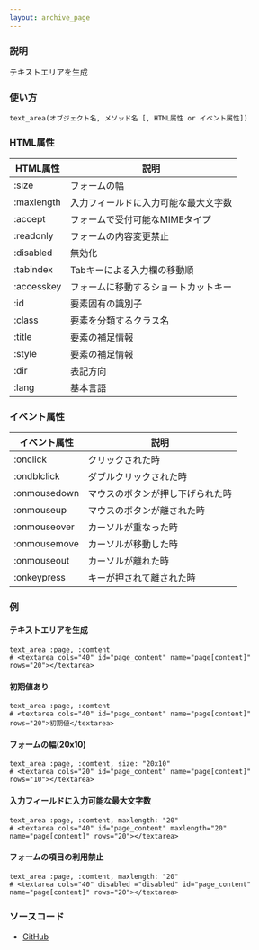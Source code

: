 ```yaml
---
layout: archive_page
---
```

### 説明
テキストエリアを生成

### 使い方
    text_area(オブジェクト名, メソッド名 [, HTML属性 or イベント属性])

### HTML属性

HTML属性   | 説明
---------- | ------------------
:size      | フォームの幅
:maxlength | 入力フィールドに入力可能な最大文字数
:accept    | フォームで受付可能なMIMEタイプ
:readonly  | フォームの内容変更禁止
:disabled  | 無効化
:tabindex  | Tabキーによる入力欄の移動順
:accesskey | フォームに移動するショートカットキー
:id        | 要素固有の識別子
:class     | 要素を分類するクラス名
:title     | 要素の補足情報
:style     | 要素の補足情報
:dir       | 表記方向
:lang      | 基本言語

### イベント属性

イベント属性     | 説明
-------------|--------------------
:onclick     | クリックされた時
:ondblclick  | ダブルクリックされた時
:onmousedown | マウスのボタンが押し下げられた時
:onmouseup   | マウスのボタンが離された時
:onmouseover | カーソルが重なった時
:onmousemove | カーソルが移動した時
:onmouseout  | カーソルが離れた時
:onkeypress  | キーが押されて離された時

### 例
#### テキストエリアを生成
    text_area :page, :comtent
    # <textarea cols="40" id="page_content" name="page[content]" rows="20"></textarea>

#### 初期値あり
    text_area :page, :comtent
    # <textarea cols="40" id="page_content" name="page[content]" rows="20">初期値</textarea>

#### フォームの幅(20x10)
    text_area :page, :comtent, size: "20x10"
    # <textarea cols="20" id="page_content" name="page[content]" rows="10"></textarea>

#### 入力フィールドに入力可能な最大文字数
    text_area :page, :comtent, maxlength: "20"
    # <textarea cols="40" id="page_content" maxlength="20" name="page[content]" rows="20"></textarea>

#### フォームの項目の利用禁止
    text_area :page, :comtent, maxlength: "20"
    # <textarea cols="40" disabled ="disabled" id="page_content" name="page[content]" rows="20"></textarea>

### ソースコード
* [GitHub](https://github.com/rails/rails/blob/ac30e389ecfa0e26e3d44c1eda8488ddf63b3ecc/actionview/lib/action_view/helpers/form_helper.rb#L1234)